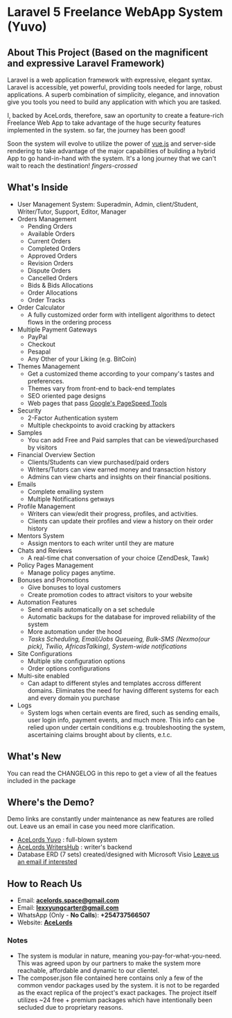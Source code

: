 # Laravel 5 Freelance WebApp System (Yuvo)

## About This Project (Based on the magnificent and expressive Laravel Framework)

Laravel is a web application framework with expressive, elegant syntax. Laravel is accessible, yet powerful, providing tools needed for large, robust applications. A superb combination of simplicity, elegance, and innovation give you tools you need to build any application with which you are tasked.

I, backed by AceLords, therefore, saw an oportunity to create a feature-rich Freelance Web App to take advantage of the huge security features implemented in the system. so far, the journey has been good!

Soon the system will evolve to utilize the power of [vue.js](https://vuejs.org) and server-side rendering to take advantage of the major capabilities of building a hybrid App to go hand-in-hand with the system. It's a long journey that we can't wait to reach the destination! *fingers-crossed*

## What's Inside
* User Management System: Superadmin, Admin, client/Student, Writer/Tutor, Support, Editor, Manager
* Orders Management
    - Pending Orders
    - Available Orders
    - Current Orders
    - Completed Orders
    - Approved Orders
    - Revision Orders
    - Dispute Orders
    - Cancelled Orders
    - Bids & Bids Allocations
    - Order Allocations
    - Order Tracks
* Order Calculator
    - A fully customized order form with intelligent algorithms to detect flows in the ordering process
* Multiple Payment Gateways
    - PayPal
    - Checkout
    - Pesapal
    - Any Other of your Liking (e.g. BitCoin)
* Themes Management
    - Get a customized theme according to your company's tastes and preferences.
    - Themes vary from front-end to back-end templates
    - SEO oriented page designs
    - Web pages that pass [Google's PageSpeed Tools](https://developers.google.com/speed/pagespeed/insights/)
* Security
    - 2-Factor Authentication system
    - Multiple checkpoints to avoid cracking by attackers
* Samples
    - You can add Free and Paid samples that can be viewed/purchased by visitors
* Financial Overview Section
    - Clients/Students can view purchased/paid orders
    - Writers/Tutors can view earned money and transaction history
    - Admins can view charts and insights on their financial positions.
* Emails
    - Complete emailing system
    - Multiple Notifications getways 
* Profile Management
    - Writers can view/edit their progress, profiles, and activities.
    - Clients can update their profiles and view a history on their order history
* Mentors System
    - Assign mentors to each writer until they are mature
* Chats and Reviews
    - A real-time chat conversation of your choice (ZendDesk, Tawk)
* Policy Pages Management
    - Manage policy pages anytime.
* Bonuses and Promotions
    - Give bonuses to loyal customers
    - Create promotion codes to attract visitors to your website
* Automation Features
    - Send emails automatically on a set schedule
    - Automatic backups for the database for improved reliability of the system
    - More automation under the hood
    - *Tasks Scheduling, Email/Jobs Queueing, Bulk-SMS (Nexmo(our pick), Twilio, AfricasTalking), System-wide notifications*
* Site Configurations
    - Multiple site configuration options
    - Order options configurations
* Multi-site enabled
    - Can adapt to different styles and templates accross different domains. Eliminates the need for having different systems for each and every domain you purchase
* Logs
    - System logs when certain events are fired, such as sending emails, user login info, payment events, and much more. This info can be relied upon under certain conditions e.g. troubleshooting the system, ascertaining claims brought about by clients, e.t.c.

## What's New 
You can read the CHANGELOG in this repo to get a view of all the featues included in the package

## Where's the Demo?
Demo links are constantly under maintenance as new features are rolled out. Leave us an email in case you need more clarification.
* [AceLords Yuvo](https://www.yuvo.acelords.space) : full-blown system
* [AceLords WritersHub](https://www.writershub.acelords.space) : writer's backend
* Database ERD (7 sets) created/designed with Microsoft Visio [Leave us an email if interested](mailto:hello@acelords.space)


## How to Reach Us
* Email: **acelords.space@gmail.com** 
* Email: **lexxyungcarter@gmail.com** 
* WhatsApp (Only - **No Calls**): **+254737566507** 
* Website: **[AceLords](https://www.acelords.space)** 

### Notes
*   The system is modular in nature, meaning you-pay-for-what-you-need. This was agreed upon by our partners to make the system more reachable, affordable and dynamic to our clientel.
*   The composer.json file contained here contains only a few of the common vendor packages used by the system. it is not to be regarded as the exact replica of the project's exact packages. The project itself utilizes ~24 free + premium packages which have intentionally been secluded due to proprietary reasons.
